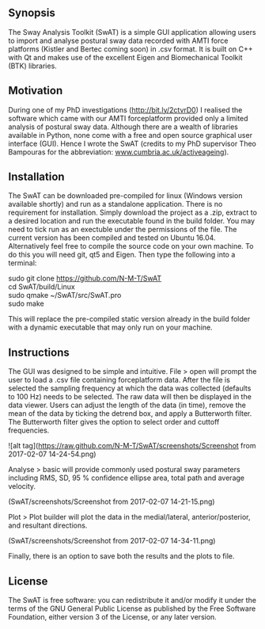 ## Synopsis

The Sway Analysis Toolkit (SwAT) is a simple GUI application allowing users to import and analyse postural sway data recorded with AMTI force platforms (Kistler and Bertec coming soon) in .csv format. It is built on C++ with Qt and makes use of the excellent Eigen and Biomechanical Toolkit (BTK) libraries.

## Motivation

During one of my PhD investigations (http://bit.ly/2ctvrD0) I realised the software which came with our AMTI forceplatform provided only a limited analysis of postural sway data. Although there are a wealth of libraries available in Python, none come with a free and open source graphical user interface (GUI). Hence I wrote the SwAT (credits to my PhD supervisor Theo Bampouras for the abbreviation: www.cumbria.ac.uk/activeageing).

## Installation

The SwAT can be downloaded pre-compiled for linux (Windows version available shortly) and run as a standalone application. There is no requirement for installation. Simply download the project as a .zip, extract to a desired location and run the executable found in the build folder. You may need to tick run as an exectuble under the permissions of the file. The current version has been compiled and tested on Ubuntu 16.04. Alternatively feel free to compile the source code on your own machine. To do this you will need git, qt5 and Eigen. Then type the following into a terminal:

sudo git clone https://github.com/N-M-T/SwAT <br />
cd SwAT/build/Linux <br />
sudo qmake ~/SwAT/src/SwAT.pro <br />
sudo make 

This will replace the pre-compiled static version already in the build folder with a dynamic executable that may only run on your machine. 

## Instructions

The GUI was designed to be simple and intuitive. File > open will prompt the user to load a .csv file containing forceplatform data. After the file is selected the sampling frequency at which the data was collected (defaults to 100 Hz) needs to be selected. The raw data will then be displayed in the data viewer. Users can adjust the length of the data (in time), remove the mean of the data by ticking the detrend box, and apply a Butterworth filter. The Butterworth filter gives the option to select order and cuttoff frequencies. <br /> 

![alt tag](https://raw.github.com/N-M-T/SwAT/screenshots/Screenshot from 2017-02-07 14-24-54.png) <br />


Analyse > basic will provide commonly used postural sway parameters including RMS, SD, 95 % confidence ellipse area, total path and average velocity.  <br />

(SwAT/screenshots/Screenshot from 2017-02-07 14-21-15.png) <br />

Plot > Plot builder will plot the data in the medial/lateral, anterior/posterior, and resultant directions. <br />

(SwAT/screenshots/Screenshot from 2017-02-07 14-34-11.png) <br />

Finally, there is an option to save both the results and the plots to file. <br />

## License

The SwAT is free software: you can redistribute it and/or modify it under the terms of the GNU General Public License as published by the Free Software Foundation, either version 3 of the License, or any later version.

